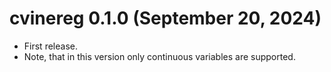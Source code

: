 # cvinereg 0.1.0 (September 20, 2024)

* First release.
* Note, that in this version only continuous variables are supported.
